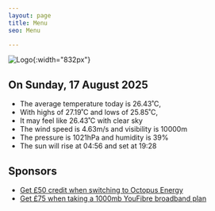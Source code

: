 ```yaml
---
layout: page
title: Menu
seo: Menu

---
```


![Logo](/images/logo.jpg){:width="832px"}

<!-- weather_marker starts -->
## On Sunday, 17 August 2025

- The average temperature today is 26.43˚C,
- With highs of 27.19˚C and lows of 25.85˚C,
- It may feel like 26.43˚C with clear sky
- The wind speed is 4.63m/s and visibility is 10000m
- The pressure is 1021hPa and humidity is 39%
- The sun will rise at 04:56 and set at 19:28

<!-- weather_marker ends -->

## Sponsors

- [Get £50 credit when switching to Octopus Energy](https://bit.ly/3oD1nnS)
- [Get £75 when taking a 1000mb YouFibre broadband plan](https://aklam.io/91zWhU?)
